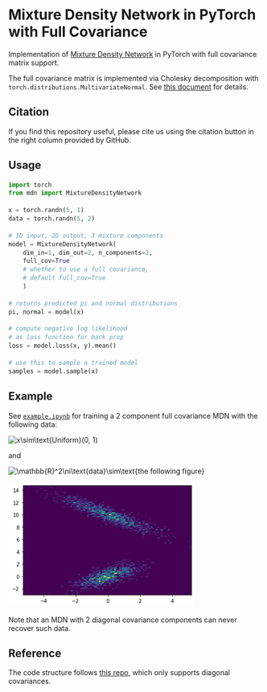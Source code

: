 # Mixture Density Network in PyTorch with Full Covariance

Implementation of [Mixture Density Network](https://publications.aston.ac.uk/id/eprint/373/1/NCRG_94_004.pdf) in PyTorch with full covariance matrix support.

The full covariance matrix is implemented via Cholesky decomposition with `torch.distributions.MultivariateNormal`. See [this document](https://pytorch.org/docs/stable/distributions.html#multivariatenormal) for details.

## Citation

If you find this repository useful, please cite us using the citation button in the right column provided by GitHub.

## Usage

```python
import torch
from mdn import MixtureDensityNetwork

x = torch.randn(5, 1)
data = torch.randn(5, 2)

# 1D input, 2D output, 3 mixture components
model = MixtureDensityNetwork(
    dim_in=1, dim_out=2, n_components=2, 
    full_cov=True 
    # whether to use a full covariance, 
    # default full_cov=True
    )

# returns predicted pi and normal distributions
pi, normal = model(x) 

# compute negative log likelihood 
# as loss function for back prop
loss = model.loss(x, y).mean()

# use this to sample a trained model
samples = model.sample(x)
```

## Example

See [`example.ipynb`](./example.ipynb) for training a 2 component full covariance MDN with the following data:

![x\sim\text{Uniform}(0, 1)](https://latex.codecogs.com/svg.image?x\sim\text{Uniform}(0,&space;1)&space;)

and

![\mathbb{R}^2\ni\text{data}\sim\text{the following figure}](https://latex.codecogs.com/svg.image?\mathbb{R}^2\ni\text{data}\sim\text{the&space;following&space;figure}&space;)

![Data](./example.png)

Note that an MDN with 2 diagonal covariance components can never recover such data.

## Reference

The code structure follows [this repo](https://github.com/tonyduan/mdn), which only supports diagonal covariances.